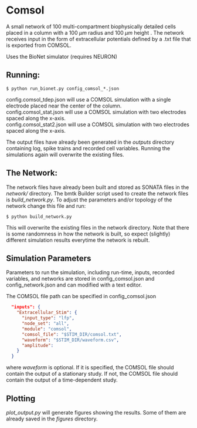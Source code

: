 # Comsol

A small network of 100 multi-compartment biophysically detailed cells placed in a column with a 100 $\mu m$ radius and 100 $\mu m$ height . 
The network receives input in the form of extracellular potentials defined by a .txt file that is exported from COMSOL. 

Uses the BioNet simulator (requires NEURON)

## Running:

```
$ python run_bionet.py config_comsol_*.json
```
config.comsol_tdep.json will use a COMSOL simulation with a single electrode placed near the center of the column.
<br> config.comsol_stat.json will use a COMSOL simulation with two electrodes spaced along the x-axis.
<br> config.comsol_stat2.json will use a COMSOL simulation with two electrodes spaced along the x-axis.

The output files have already been generated in the *outputs* directory containing log, spike trains and recorded cell variables. Running the simulations again will overwrite the existing files.

## The Network:
The network files have already been built and stored as SONATA files in the *network/* directory. The bmtk Builder
script used to create the network files is *build_network.py*. To adjust the parameters and/or topology of the network
change this file and run:
```
$ python build_network.py
```
This will overwrite the existing files in the network directory. Note that there is some randomness in how the network
is built, so expect (slightly) different simulation results everytime the network is rebuilt.

## Simulation Parameters
Parameters to run the simulation, including run-time, inputs, recorded variables, and networks are stored in config_comsol.json and config_network.json and can modified with a text editor.

The COMSOL file path can be specified in config_comsol.json

```json
  "inputs": {
    "Extracellular_Stim": {
      "input_type": "lfp",
      "node_set": "all",
      "module": "comsol",
      "comsol_file": "$STIM_DIR/comsol.txt",
      "waveform": "$STIM_DIR/waveform.csv",
      "amplitude":
    }
  }
```
where *waveform* is optional. If it is specified, the COMSOL file should contain the output of a stationary study. If not, the COMSOL file should contain the output of a time-dependent study.

## Plotting

*plot_output.py* will generate figures showing the results. Some of them are already saved in the *figures* directory.
